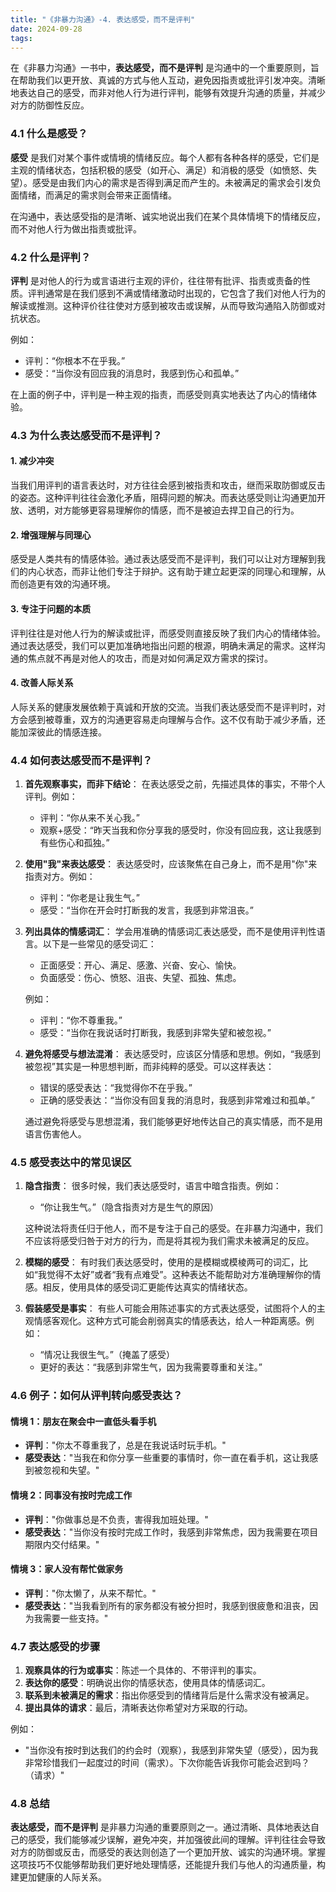 ```yaml
---
title: "《非暴力沟通》-4. 表达感受，而不是评判"
date: 2024-09-28
tags: 
---
```

在《非暴力沟通》一书中，**表达感受，而不是评判** 是沟通中的一个重要原则，旨在帮助我们以更开放、真诚的方式与他人互动，避免因指责或批评引发冲突。清晰地表达自己的感受，而非对他人行为进行评判，能够有效提升沟通的质量，并减少对方的防御性反应。

### 4.1 什么是感受？

**感受** 是我们对某个事件或情境的情绪反应。每个人都有各种各样的感受，它们是主观的情绪状态，包括积极的感受（如开心、满足）和消极的感受（如愤怒、失望）。感受是由我们内心的需求是否得到满足而产生的。未被满足的需求会引发负面情绪，而满足的需求则会带来正面情绪。

在沟通中，表达感受指的是清晰、诚实地说出我们在某个具体情境下的情绪反应，而不对他人行为做出指责或批评。

### 4.2 什么是评判？

**评判** 是对他人的行为或言语进行主观的评价，往往带有批评、指责或责备的性质。评判通常是在我们感到不满或情绪激动时出现的，它包含了我们对他人行为的解读或推测。这种评价往往使对方感到被攻击或误解，从而导致沟通陷入防御或对抗状态。

例如：
- 评判：“你根本不在乎我。”
- 感受：“当你没有回应我的消息时，我感到伤心和孤单。”

在上面的例子中，评判是一种主观的指责，而感受则真实地表达了内心的情绪体验。

### 4.3 为什么表达感受而不是评判？

#### 1. 减少冲突
当我们用评判的语言表达时，对方往往会感到被指责和攻击，继而采取防御或反击的姿态。这种评判往往会激化矛盾，阻碍问题的解决。而表达感受则让沟通更加开放、透明，对方能够更容易理解你的情感，而不是被迫去捍卫自己的行为。

#### 2. 增强理解与同理心
感受是人类共有的情感体验。通过表达感受而不是评判，我们可以让对方理解到我们的内心状态，而非让他们专注于辩护。这有助于建立起更深的同理心和理解，从而创造更有效的沟通环境。

#### 3. 专注于问题的本质
评判往往是对他人行为的解读或批评，而感受则直接反映了我们内心的情绪体验。通过表达感受，我们可以更加准确地指出问题的根源，明确未满足的需求。这样沟通的焦点就不再是对他人的攻击，而是对如何满足双方需求的探讨。

#### 4. 改善人际关系
人际关系的健康发展依赖于真诚和开放的交流。当我们表达感受而不是评判时，对方会感到被尊重，双方的沟通更容易走向理解与合作。这不仅有助于减少矛盾，还能加深彼此的情感连接。

### 4.4 如何表达感受而不是评判？

1. **首先观察事实，而非下结论**：
   在表达感受之前，先描述具体的事实，不带个人评判。例如：
   - 评判：“你从来不关心我。”
   - 观察+感受：“昨天当我和你分享我的感受时，你没有回应我，这让我感到有些伤心和孤独。”

2. **使用"我"来表达感受**：
   表达感受时，应该聚焦在自己身上，而不是用"你"来指责对方。例如：
   - 评判：“你老是让我生气。”
   - 感受：“当你在开会时打断我的发言，我感到非常沮丧。”

3. **列出具体的情感词汇**：
   学会用准确的情感词汇表达感受，而不是使用评判性语言。以下是一些常见的感受词汇：

   - 正面感受：开心、满足、感激、兴奋、安心、愉快。
   - 负面感受：伤心、愤怒、沮丧、失望、孤独、焦虑。

   例如：
   - 评判：“你不尊重我。”
   - 感受：“当你在我说话时打断我，我感到非常失望和被忽视。”

4. **避免将感受与想法混淆**：
   表达感受时，应该区分情感和思想。例如，“我感到被忽视”其实是一种思想判断，而非纯粹的感受。可以这样表达：
   - 错误的感受表达：“我觉得你不在乎我。”
   - 正确的感受表达：“当你没有回复我的消息时，我感到非常难过和孤单。”

   通过避免将感受与思想混淆，我们能够更好地传达自己的真实情感，而不是用语言伤害他人。

### 4.5 感受表达中的常见误区

1. **隐含指责**：
   很多时候，我们表达感受时，语言中暗含指责。例如：
   - “你让我生气。”（隐含指责对方是生气的原因）
   
   这种说法将责任归于他人，而不是专注于自己的感受。在非暴力沟通中，我们不应该将感受归咎于对方的行为，而是将其视为我们需求未被满足的反应。

2. **模糊的感受**：
   有时我们表达感受时，使用的是模糊或模棱两可的词汇，比如“我觉得不太好”或者“我有点难受”。这种表达不能帮助对方准确理解你的情感。相反，使用具体的感受词汇更能传达真实的情绪状态。

3. **假装感受是事实**：
   有些人可能会用陈述事实的方式表达感受，试图将个人的主观情感客观化。这种方式可能会削弱真实的情感表达，给人一种距离感。例如：
   - “情况让我很生气。”（掩盖了感受）
   - 更好的表达：“我感到非常生气，因为我需要尊重和关注。”

### 4.6 例子：如何从评判转向感受表达？

#### 情境 1：朋友在聚会中一直低头看手机
- **评判**："你太不尊重我了，总是在我说话时玩手机。"
- **感受表达**："当我在和你分享一些重要的事情时，你一直在看手机，这让我感到被忽视和失望。"

#### 情境 2：同事没有按时完成工作
- **评判**："你做事总是不负责，害得我加班处理。"
- **感受表达**："当你没有按时完成工作时，我感到非常焦虑，因为我需要在项目期限内交付结果。"

#### 情境 3：家人没有帮忙做家务
- **评判**："你太懒了，从来不帮忙。"
- **感受表达**："当我看到所有的家务都没有被分担时，我感到很疲惫和沮丧，因为我需要一些支持。"

### 4.7 表达感受的步骤

1. **观察具体的行为或事实**：陈述一个具体的、不带评判的事实。
2. **表达你的感受**：明确说出你的情感状态，使用具体的情感词汇。
3. **联系到未被满足的需求**：指出你感受到的情绪背后是什么需求没有被满足。
4. **提出具体的请求**：最后，清晰表达你希望对方采取的行动。

例如：
- "当你没有按时到达我们的约会时（观察），我感到非常失望（感受），因为我非常珍惜我们一起度过的时间（需求）。下次你能告诉我你可能会迟到吗？（请求）"

### 4.8 总结

**表达感受，而不是评判** 是非暴力沟通的重要原则之一。通过清晰、具体地表达自己的感受，我们能够减少误解，避免冲突，并加强彼此间的理解。评判往往会导致对方的防御或反击，而感受的表达则创造了一个更加开放、诚实的沟通环境。掌握这项技巧不仅能够帮助我们更好地处理情感，还能提升我们与他人的沟通质量，构建更加健康的人际关系。